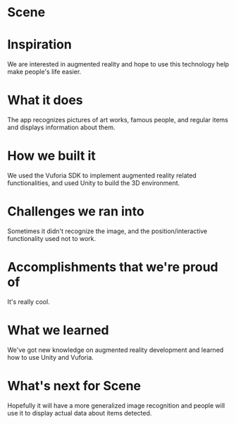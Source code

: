 # Scene

# Inspiration
We are interested in augmented reality and hope to use this technology help make people's life easier.

# What it does
The app recognizes pictures of art works, famous people, and regular items and displays information about them.

# How we built it
We used the Vuforia SDK to implement augmented reality related functionalities, and used Unity to build the 3D environment.

# Challenges we ran into
Sometimes it didn't recognize the image, and the position/interactive functionality used not to work.

# Accomplishments that we're proud of
It's really cool.

# What we learned
We've got new knowledge on augmented reality development and learned how to use Unity and Vuforia.

# What's next for Scene
Hopefully it will have a more generalized image recognition and people will use it to display actual data about items detected.

